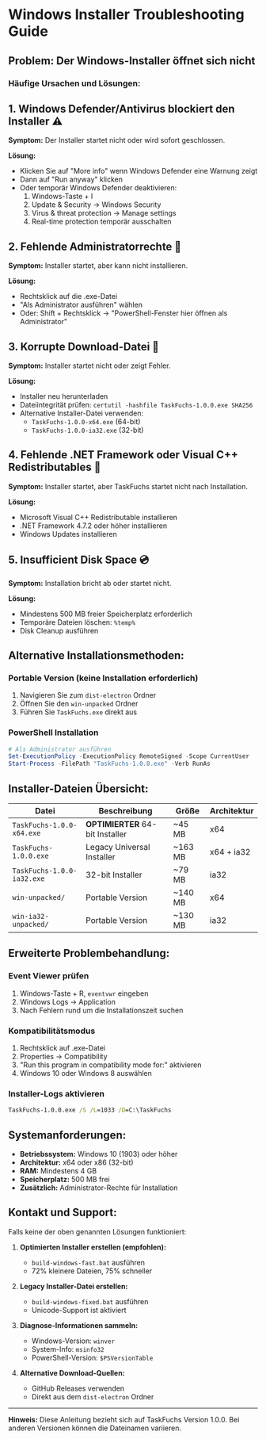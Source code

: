 # Windows Installer Troubleshooting Guide

## Problem: Der Windows-Installer öffnet sich nicht

### Häufige Ursachen und Lösungen:

## 1. Windows Defender/Antivirus blockiert den Installer ⚠️

**Symptom:** Der Installer startet nicht oder wird sofort geschlossen.

**Lösung:**
- Klicken Sie auf "More info" wenn Windows Defender eine Warnung zeigt
- Dann auf "Run anyway" klicken
- Oder temporär Windows Defender deaktivieren:
  1. Windows-Taste + I
  2. Update & Security → Windows Security
  3. Virus & threat protection → Manage settings
  4. Real-time protection temporär ausschalten

## 2. Fehlende Administratorrechte 🔑

**Symptom:** Installer startet, aber kann nicht installieren.

**Lösung:**
- Rechtsklick auf die .exe-Datei
- "Als Administrator ausführen" wählen
- Oder: Shift + Rechtsklick → "PowerShell-Fenster hier öffnen als Administrator"

## 3. Korrupte Download-Datei 💾

**Symptom:** Installer startet nicht oder zeigt Fehler.

**Lösung:**
- Installer neu herunterladen
- Dateiintegrität prüfen: `certutil -hashfile TaskFuchs-1.0.0.exe SHA256`
- Alternative Installer-Datei verwenden:
  - `TaskFuchs-1.0.0-x64.exe` (64-bit)
  - `TaskFuchs-1.0.0-ia32.exe` (32-bit)

## 4. Fehlende .NET Framework oder Visual C++ Redistributables 🧩

**Symptom:** Installer startet, aber TaskFuchs startet nicht nach Installation.

**Lösung:**
- Microsoft Visual C++ Redistributable installieren
- .NET Framework 4.7.2 oder höher installieren
- Windows Updates installieren

## 5. Insufficient Disk Space 💿

**Symptom:** Installation bricht ab oder startet nicht.

**Lösung:**
- Mindestens 500 MB freier Speicherplatz erforderlich
- Temporäre Dateien löschen: `%temp%`
- Disk Cleanup ausführen

## Alternative Installationsmethoden:

### Portable Version (keine Installation erforderlich)
1. Navigieren Sie zum `dist-electron` Ordner
2. Öffnen Sie den `win-unpacked` Ordner
3. Führen Sie `TaskFuchs.exe` direkt aus

### PowerShell Installation
```powershell
# Als Administrator ausführen
Set-ExecutionPolicy -ExecutionPolicy RemoteSigned -Scope CurrentUser
Start-Process -FilePath "TaskFuchs-1.0.0.exe" -Verb RunAs
```

## Installer-Dateien Übersicht:

| Datei | Beschreibung | Größe | Architektur |
|-------|-------------|-------|-------------|
| `TaskFuchs-1.0.0-x64.exe` | **OPTIMIERTER** 64-bit Installer | ~45 MB | x64 |
| `TaskFuchs-1.0.0.exe` | Legacy Universal Installer | ~163 MB | x64 + ia32 |
| `TaskFuchs-1.0.0-ia32.exe` | 32-bit Installer | ~79 MB | ia32 |
| `win-unpacked/` | Portable Version | ~140 MB | x64 |
| `win-ia32-unpacked/` | Portable Version | ~130 MB | ia32 |

## Erweiterte Problembehandlung:

### Event Viewer prüfen
1. Windows-Taste + R, `eventvwr` eingeben
2. Windows Logs → Application
3. Nach Fehlern rund um die Installationszeit suchen

### Kompatibilitätsmodus
1. Rechtsklick auf .exe-Datei
2. Properties → Compatibility
3. "Run this program in compatibility mode for:" aktivieren
4. Windows 10 oder Windows 8 auswählen

### Installer-Logs aktivieren
```cmd
TaskFuchs-1.0.0.exe /S /L=1033 /D=C:\TaskFuchs
```

## Systemanforderungen:

- **Betriebssystem:** Windows 10 (1903) oder höher
- **Architektur:** x64 oder x86 (32-bit)
- **RAM:** Mindestens 4 GB
- **Speicherplatz:** 500 MB frei
- **Zusätzlich:** Administrator-Rechte für Installation

## Kontakt und Support:

Falls keine der oben genannten Lösungen funktioniert:

1. **Optimierten Installer erstellen (empfohlen):**
   - `build-windows-fast.bat` ausführen
   - 72% kleinere Dateien, 75% schneller
   
2. **Legacy Installer-Datei erstellen:**
   - `build-windows-fixed.bat` ausführen
   - Unicode-Support ist aktiviert

2. **Diagnose-Informationen sammeln:**
   - Windows-Version: `winver`
   - System-Info: `msinfo32`
   - PowerShell-Version: `$PSVersionTable`

3. **Alternative Download-Quellen:**
   - GitHub Releases verwenden
   - Direkt aus dem `dist-electron` Ordner

---

**Hinweis:** Diese Anleitung bezieht sich auf TaskFuchs Version 1.0.0. Bei anderen Versionen können die Dateinamen variieren. 